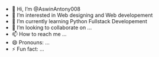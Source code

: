 - 👋 Hi, I’m @AswinAntony008
- 👀 I’m interested in Web designing and Web developement
- 🌱 I’m currently learning Python Fullstack Developement
- 💞️ I’m looking to collaborate on ...
- 📫 How to reach me ...
- 😄 Pronouns: ...
- ⚡ Fun fact: ...

<!---
AswinAntony008/AswinAntony008 is a ✨ special ✨ repository because its `README.md` (this file) appears on your GitHub profile.
You can click the Preview link to take a look at your changes.
--->
